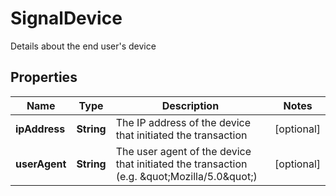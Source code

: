 

# SignalDevice

Details about the end user's device

## Properties

| Name | Type | Description | Notes |
|------------ | ------------- | ------------- | -------------|
|**ipAddress** | **String** | The IP address of the device that initiated the transaction |  [optional] |
|**userAgent** | **String** | The user agent of the device that initiated the transaction (e.g. \&quot;Mozilla/5.0\&quot;) |  [optional] |



